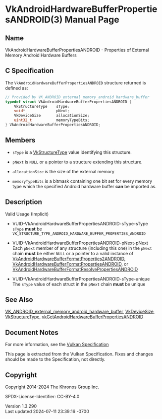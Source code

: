 # VkAndroidHardwareBufferPropertiesANDROID(3) Manual Page

## Name

VkAndroidHardwareBufferPropertiesANDROID - Properties of External Memory
Android Hardware Buffers



## <a href="#_c_specification" class="anchor"></a>C Specification

The `VkAndroidHardwareBufferPropertiesANDROID` structure returned is
defined as:

``` c
// Provided by VK_ANDROID_external_memory_android_hardware_buffer
typedef struct VkAndroidHardwareBufferPropertiesANDROID {
    VkStructureType    sType;
    void*              pNext;
    VkDeviceSize       allocationSize;
    uint32_t           memoryTypeBits;
} VkAndroidHardwareBufferPropertiesANDROID;
```

## <a href="#_members" class="anchor"></a>Members

- `sType` is a [VkStructureType](https://registry.khronos.org/vulkan/specs/1.3-extensions/man/html/VkStructureType.html) value identifying
  this structure.

- `pNext` is `NULL` or a pointer to a structure extending this
  structure.

- `allocationSize` is the size of the external memory

- `memoryTypeBits` is a bitmask containing one bit set for every memory
  type which the specified Android hardware buffer **can** be imported
  as.

## <a href="#_description" class="anchor"></a>Description

Valid Usage (Implicit)

- <a href="#VUID-VkAndroidHardwareBufferPropertiesANDROID-sType-sType"
  id="VUID-VkAndroidHardwareBufferPropertiesANDROID-sType-sType"></a>
  VUID-VkAndroidHardwareBufferPropertiesANDROID-sType-sType  
  `sType` **must** be
  `VK_STRUCTURE_TYPE_ANDROID_HARDWARE_BUFFER_PROPERTIES_ANDROID`

- <a href="#VUID-VkAndroidHardwareBufferPropertiesANDROID-pNext-pNext"
  id="VUID-VkAndroidHardwareBufferPropertiesANDROID-pNext-pNext"></a>
  VUID-VkAndroidHardwareBufferPropertiesANDROID-pNext-pNext  
  Each `pNext` member of any structure (including this one) in the
  `pNext` chain **must** be either `NULL` or a pointer to a valid
  instance of
  [VkAndroidHardwareBufferFormatProperties2ANDROID](https://registry.khronos.org/vulkan/specs/1.3-extensions/man/html/VkAndroidHardwareBufferFormatProperties2ANDROID.html),
  [VkAndroidHardwareBufferFormatPropertiesANDROID](https://registry.khronos.org/vulkan/specs/1.3-extensions/man/html/VkAndroidHardwareBufferFormatPropertiesANDROID.html),
  or
  [VkAndroidHardwareBufferFormatResolvePropertiesANDROID](https://registry.khronos.org/vulkan/specs/1.3-extensions/man/html/VkAndroidHardwareBufferFormatResolvePropertiesANDROID.html)

- <a href="#VUID-VkAndroidHardwareBufferPropertiesANDROID-sType-unique"
  id="VUID-VkAndroidHardwareBufferPropertiesANDROID-sType-unique"></a>
  VUID-VkAndroidHardwareBufferPropertiesANDROID-sType-unique  
  The `sType` value of each struct in the `pNext` chain **must** be
  unique

## <a href="#_see_also" class="anchor"></a>See Also

[VK_ANDROID_external_memory_android_hardware_buffer](https://registry.khronos.org/vulkan/specs/1.3-extensions/man/html/VK_ANDROID_external_memory_android_hardware_buffer.html),
[VkDeviceSize](https://registry.khronos.org/vulkan/specs/1.3-extensions/man/html/VkDeviceSize.html),
[VkStructureType](https://registry.khronos.org/vulkan/specs/1.3-extensions/man/html/VkStructureType.html),
[vkGetAndroidHardwareBufferPropertiesANDROID](https://registry.khronos.org/vulkan/specs/1.3-extensions/man/html/vkGetAndroidHardwareBufferPropertiesANDROID.html)

## <a href="#_document_notes" class="anchor"></a>Document Notes

For more information, see the <a
href="https://registry.khronos.org/vulkan/specs/1.3-extensions/html/vkspec.html#VkAndroidHardwareBufferPropertiesANDROID"
target="_blank" rel="noopener">Vulkan Specification</a>

This page is extracted from the Vulkan Specification. Fixes and changes
should be made to the Specification, not directly.

## <a href="#_copyright" class="anchor"></a>Copyright

Copyright 2014-2024 The Khronos Group Inc.

SPDX-License-Identifier: CC-BY-4.0

Version 1.3.290  
Last updated 2024-07-11 23:39:16 -0700
